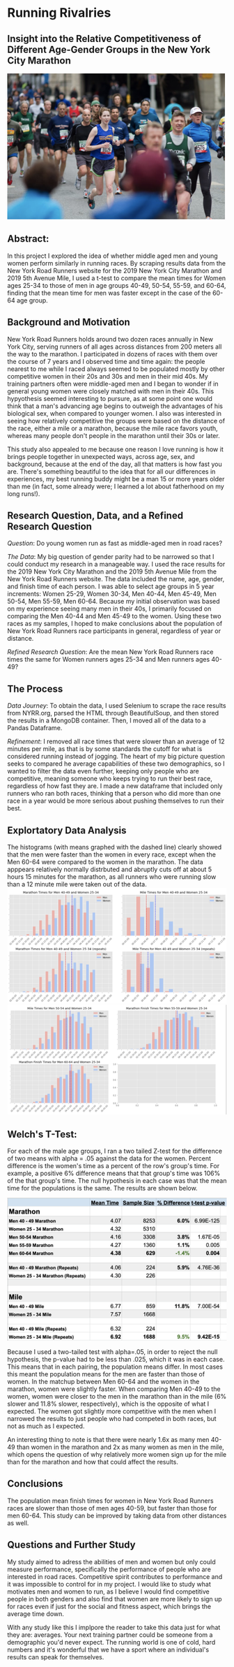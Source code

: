
# Running Rivalries

## Insight into the Relative Competitiveness of Different Age-Gender Groups in the New York City Marathon

<img src="img/img1.png" width="500">

## Abstract: 

In this project I explored the idea of whether middle aged men and young women perform similarly in running races.  By scraping results data from the New York Road Runners website for the 2019 New York City Marathon and 2019 5th Avenue Mile, I used a t-test to compare the mean times for Women ages 25-34 to those of men in age groups 40-49, 50-54, 55-59, and 60-64, finding that the mean time for men was faster except in the case of the 60-64 age group.


## Background and Motivation
New York Road Runners holds around two dozen races annually in New York City, serving runners of all ages across distances from 200 meters all the way to the marathon.  I participated in dozens of races with them over the course of 7 years and I observed time and time again: the people nearest to me while I raced always seemed to be populated mostly by other competitive women in their 20s and 30s and men in their mid 40s.  My training partners often were middle-aged men and I began to wonder if in general young women were closely matched with men in their 40s. This hypyothesis seemed interesting to pursure, as at some point one would think that a man's advancing age begins to outweigh the advantages of his biological sex, when compared to younger women.  I also was interested in seeing how relatively competitive the groups were based on the distance of the race, either a mile or a marathon, because the mile race favors youth, whereas many people don't people in the marathon until their 30s or later.

This study also appealed to me because one reason I love running is how it brings people together in unexpected ways, across age, sex, and background, because at the end of the day, all that matters is how fast you are.  There's something beautiful to the idea that for all our differences in experiences, my best running buddy might be a man 15 or more years older than me (in fact, some already were; I learned a lot about fatherhood on my long runs!).

## Research Question, Data, and a Refined Research Question

*Question*: Do young women run as fast as middle-aged men in road races?

*The Data*: My big question of gender parity had to be narrowed so that I could conduct my research in a manageable way.  I used the race results for the 2019 New York City Marathon and the 2019 5th Avenue Mile from the New York Road Runners website.  The data included the name, age, gender, and finish time of each person.  I was able to select age groups in 5 year increments: Women 25-29, Women 30-34, Men 40-44, Men 45-49, Men 50-54, Men 55-59, Men 60-64.  Because my initial observation was based on my experience seeing many men in their 40s, I primarily focused on comparing the Men 40-44 and Men 45-49 to the women.  Using these two races as my samples, I hoped to make conclusions about the population of New York Road Runners race participants in general, regardless of year or distance.


*Refined Research Question*: Are the mean New York Road Runners race times the same for Women runners ages 25-34 and Men runners ages 40-49? 

## The Process

*Data Journey*: To obtain the data, I used Selenium to scrape the race results from NYRR.org, parsed the HTML through BeautifulSoup, and then stored the results in a MongoDB container.  Then, I moved all of the data to a Pandas Dataframe.

*Refinement*: I removed all race times that were slower than an average of 12 minutes per mile, as that is by some standards the cutoff for what is considered running instead of jogging.  The heart of my big picture question seeks to compared he average capabilities of these two demographics, so I wanted to filter the data even further, keeping only people who are competitive, meaning someone who keeps trying to run their best race, regardless of how fast they are.  I made a new dataframe that included only runners who ran both races, thinking that a person who did more than one race in a year would be more serious about pushing themselves to run their best.

## Explortatory Data Analysis
The histograms (with means graphed with the dashed line) clearly showed that the men were faster than the women in every race, except when the Men 60-64 were compared to the women in the marathon.  The data apppears relatively normally distrbuted and abruptly cuts off at about 5 hours 15 minutes for the marathon, as all runners who were running slow than a 12 minute mile were taken out of the data.
![](img/img2.png)
![](img/img3.png)

## Welch's T-Test:
For each of the male age groups, I ran a two tailed Z-test for the difference of two means with alpha = .05 against the data for the women.  Percent difference is the women's time as a percent of the row's group's time.  For example, a positive 6% difference means that that group's time was 106% of the that group's time.  The null hypothesis in each case was that the mean time for the populations is the same.  The results are shown below.

![](img/img4.png)

Because I used a two-tailed test with alpha=.05, in order to reject the null hypothesis, the p-value had to be less than .025, which it was in each case.  This means that in each pairing, the population means differ.  In most cases this meant the population means for the men are faster than those of women.  In the matchup between Men 60-64 and the women in the marathon, women were slightly faster.  When comparing Men 40-49 to the women, women were closer to the men in the marathon than in the mile (6% slower and 11.8% slower, respectively), which is the opposite of what I expected.  The women got slightly more competitive with the men when I narrowed the results to just people who had competed in both races, but not as much as I expected.

An interesting thing to note is that there were nearly 1.6x as many men 40-49 than women in the marathon and 2x as many women as men in the mile, which opens the question of why relatively more women sign up for the mile than for the marathon and how that could affect the results.


## Conclusions
The population mean finish times for women in New York Road Runners races are slower than those of men ages 40-59, but faster than those for men 60-64.  This study can be improved by taking data from other distances as well.

## Questions and Further Study
My study aimed to adress the abilities of men and women but only could measure performance, specifically the performance of people who are interested in road races.  Competitive spirit contributes to performance and it was impossible to control for in my project.  I would like to study what motivates men and women to run, as I believe I would find competitive people in both genders and also find that women are more likely to sign up for races even if just for the social and fitness aspect, which brings the average time down.

With any study like this I implpore the reader to take this data just for what they are: averages.  Your next training partner could be someone from a demographic you'd never expect.  The running world is one of cold, hard numbers and it's wonderful that we have a sport where an individual's results can speak for themselves.
